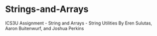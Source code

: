 # Strings-and-Arrays
ICS3U Assignment - String and Arrays - String Utilities By Eren Sulutas, Aaron Buitenwurf, and Joshua Perkins

